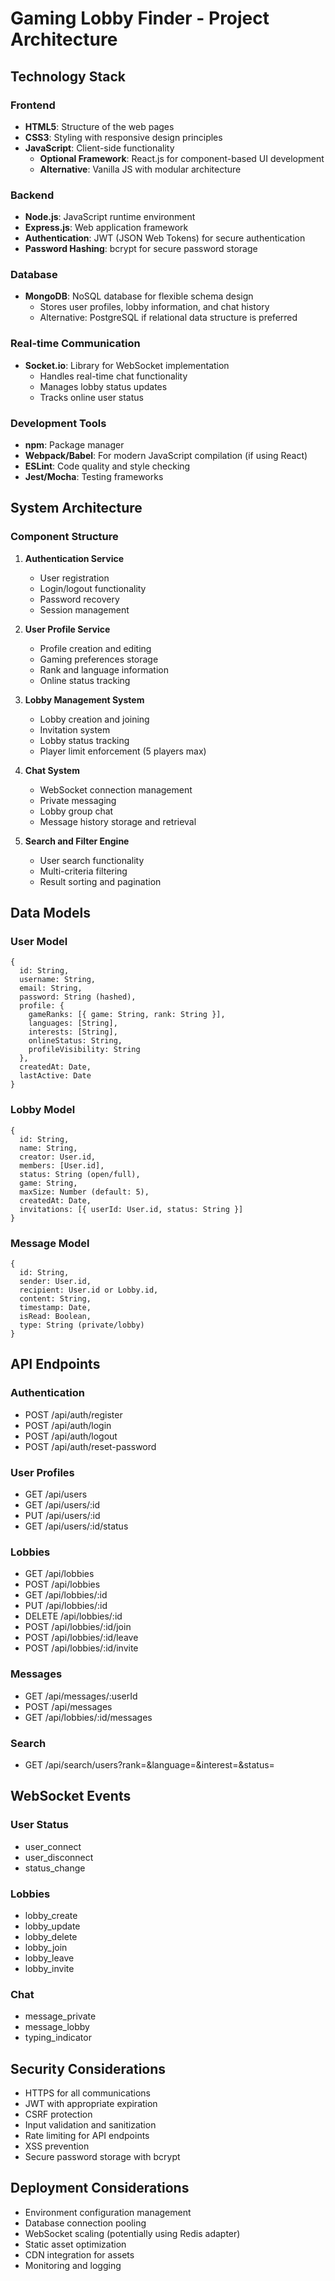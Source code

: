 # Gaming Lobby Finder - Project Architecture

## Technology Stack

### Frontend
- **HTML5**: Structure of the web pages
- **CSS3**: Styling with responsive design principles
- **JavaScript**: Client-side functionality
  - **Optional Framework**: React.js for component-based UI development
  - **Alternative**: Vanilla JS with modular architecture

### Backend
- **Node.js**: JavaScript runtime environment
- **Express.js**: Web application framework
- **Authentication**: JWT (JSON Web Tokens) for secure authentication
- **Password Hashing**: bcrypt for secure password storage

### Database
- **MongoDB**: NoSQL database for flexible schema design
  - Stores user profiles, lobby information, and chat history
  - Alternative: PostgreSQL if relational data structure is preferred

### Real-time Communication
- **Socket.io**: Library for WebSocket implementation
  - Handles real-time chat functionality
  - Manages lobby status updates
  - Tracks online user status

### Development Tools
- **npm**: Package manager
- **Webpack/Babel**: For modern JavaScript compilation (if using React)
- **ESLint**: Code quality and style checking
- **Jest/Mocha**: Testing frameworks

## System Architecture

### Component Structure
1. **Authentication Service**
   - User registration
   - Login/logout functionality
   - Password recovery
   - Session management

2. **User Profile Service**
   - Profile creation and editing
   - Gaming preferences storage
   - Rank and language information
   - Online status tracking

3. **Lobby Management System**
   - Lobby creation and joining
   - Invitation system
   - Lobby status tracking
   - Player limit enforcement (5 players max)

4. **Chat System**
   - WebSocket connection management
   - Private messaging
   - Lobby group chat
   - Message history storage and retrieval

5. **Search and Filter Engine**
   - User search functionality
   - Multi-criteria filtering
   - Result sorting and pagination

## Data Models

### User Model
```
{
  id: String,
  username: String,
  email: String,
  password: String (hashed),
  profile: {
    gameRanks: [{ game: String, rank: String }],
    languages: [String],
    interests: [String],
    onlineStatus: String,
    profileVisibility: String
  },
  createdAt: Date,
  lastActive: Date
}
```

### Lobby Model
```
{
  id: String,
  name: String,
  creator: User.id,
  members: [User.id],
  status: String (open/full),
  game: String,
  maxSize: Number (default: 5),
  createdAt: Date,
  invitations: [{ userId: User.id, status: String }]
}
```

### Message Model
```
{
  id: String,
  sender: User.id,
  recipient: User.id or Lobby.id,
  content: String,
  timestamp: Date,
  isRead: Boolean,
  type: String (private/lobby)
}
```

## API Endpoints

### Authentication
- POST /api/auth/register
- POST /api/auth/login
- POST /api/auth/logout
- POST /api/auth/reset-password

### User Profiles
- GET /api/users
- GET /api/users/:id
- PUT /api/users/:id
- GET /api/users/:id/status

### Lobbies
- GET /api/lobbies
- POST /api/lobbies
- GET /api/lobbies/:id
- PUT /api/lobbies/:id
- DELETE /api/lobbies/:id
- POST /api/lobbies/:id/join
- POST /api/lobbies/:id/leave
- POST /api/lobbies/:id/invite

### Messages
- GET /api/messages/:userId
- POST /api/messages
- GET /api/lobbies/:id/messages

### Search
- GET /api/search/users?rank=&language=&interest=&status=

## WebSocket Events

### User Status
- user_connect
- user_disconnect
- status_change

### Lobbies
- lobby_create
- lobby_update
- lobby_delete
- lobby_join
- lobby_leave
- lobby_invite

### Chat
- message_private
- message_lobby
- typing_indicator

## Security Considerations
- HTTPS for all communications
- JWT with appropriate expiration
- CSRF protection
- Input validation and sanitization
- Rate limiting for API endpoints
- XSS prevention
- Secure password storage with bcrypt

## Deployment Considerations
- Environment configuration management
- Database connection pooling
- WebSocket scaling (potentially using Redis adapter)
- Static asset optimization
- CDN integration for assets
- Monitoring and logging
